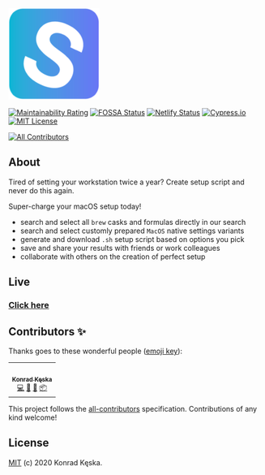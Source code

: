 ![setup-script logo](https://raw.githubusercontent.com/konradkeska/setup-script/master/public/apple-touch-icon.png)

[![Maintainability Rating](https://sonarcloud.io/api/project_badges/measure?project=konradkeska_setup-script&metric=sqale_rating)](https://sonarcloud.io/dashboard?id=konradkeska_setup-script)
[![FOSSA Status](https://app.fossa.com/api/projects/git%2Bgithub.com%2Fkonradkeska%2Fsetup-script.svg?type=shield)](https://app.fossa.com/projects/git%2Bgithub.com%2Fkonradkeska%2Fsetup-script?ref=badge_shield)
[![Netlify Status](https://api.netlify.com/api/v1/badges/365d9e14-74f6-4ab4-b9e6-8121f80f829e/deploy-status)](https://app.netlify.com/sites/fervent-khorana-9f68bb/deploys)
[![Cypress.io](https://img.shields.io/badge/tested%20with-Cypress-04C38E.svg)](https://www.cypress.io/)
[![MIT License](https://img.shields.io/badge/license-MIT-green.svg)](https://github.com/konradkeska/setup-script/blob/master/LICENSE)

<!-- ALL-CONTRIBUTORS-BADGE:START - Do not remove or modify this section -->
[![All Contributors](https://img.shields.io/badge/all_contributors-1-orange.svg?style=flat-square)](#contributors-)
<!-- ALL-CONTRIBUTORS-BADGE:END -->

## About

Tired of setting your workstation twice a year? Create setup script and never do this again.

Super-charge your macOS setup today!

- search and select all `brew` casks and formulas directly in our search
- search and select customly prepared `MacOS` native settings variants
- generate and download `.sh` setup script based on options you pick
- save and share your results with friends or work colleagues
- collaborate with others on the creation of perfect setup

## Live

### [Click here](https://www.setup-script.com/)

## Contributors ✨

Thanks goes to these wonderful people ([emoji key](https://allcontributors.org/docs/en/emoji-key)):

<!-- ALL-CONTRIBUTORS-LIST:START - Do not remove or modify this section -->
<!-- prettier-ignore-start -->
<!-- markdownlint-disable -->
<table>
  <tr>
    <td align="center"><a href="https://github.com/konradkeska"><img src="https://avatars3.githubusercontent.com/u/29062983?v=4" width="100px;" alt=""/><br /><sub><b>Konrad Kęska</b></sub></a><br /><a href="https://github.com/konradkeska/setup-script/commits?author=konradkeska" title="Code">💻</a> <a href="#ideas-konradkeska" title="Ideas, Planning, & Feedback">🤔</a> <a href="#maintenance-konradkeska" title="Maintenance">🚧</a> <a href="#platform-konradkeska" title="Packaging/porting to new platform">📦</a></td>
  </tr>
</table>

<!-- markdownlint-enable -->
<!-- prettier-ignore-end -->

<!-- ALL-CONTRIBUTORS-LIST:END -->

This project follows the [all-contributors](https://github.com/all-contributors/all-contributors) specification. Contributions of any kind welcome!

## License

[MIT](LICENSE) (c) 2020 Konrad Kęska.
